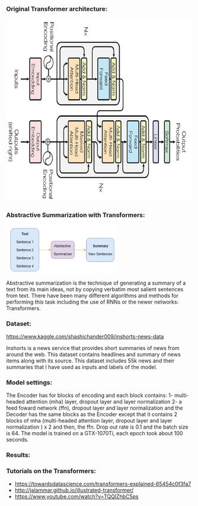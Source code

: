 ### Original Transformer architecture:

<img src= files/transformer.png  width = "693" height = "492" class="center">

### Abstractive Summarization with Transformers:

<img src= files/abstractivesum.jpg  width = "300" height = "130">

Abstractive summarization is the technique of generating a summary of a text from its main ideas, not by copying verbatim most salient sentences from text. There have been many different algorithms and methods for performing this task including the use of RNNs or the newer networks: Transformers. 

### Dataset:

https://www.kaggle.com/shashichander009/inshorts-news-data

Inshorts is a news service that provides short summaries of news from around the web. This dataset contains headlines and summary of news items along with its source. This dataset includes 55k news and their summaries that I have used as inputs and labels of the model.

### Model settings:

The Encoder has for blocks of encoding and each block contains: 
1- multi-headed attention (mha) layer, dropout layer and layer normalization 2- a feed foward network (ffn), dropout layer and layer normalization
and the Decoder has the same blocks as the Encoder except that it contains 2 blocks of mha (multi-headed attention layer, dropout layer and layer normalization  ) x 2 and then, the ffn.
Drop out rate is 0.1 and the batch size is 64. The model is trained on a GTX-1070Ti, each epoch took about 100 seconds.

### Results:


### Tutorials on the Transformers:

* https://towardsdatascience.com/transformers-explained-65454c0f3fa7
* http://jalammar.github.io/illustrated-transformer/
* https://www.youtube.com/watch?v=TQQlZhbC5ps

